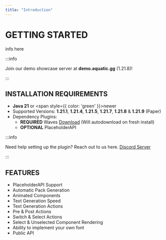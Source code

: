 ```yaml
---
title: "Introduction"
---
```

# GETTING STARTED
info here

:::info

Join our demo showcase server at **demo.aquatic.gg** (1.21.8)!

:::

## INSTALLATION REQUIREMENTS
- **Java 21** or <span style={{ color: 'green' }}>newer</span>
- Supported Versions: **1.21.1**, **1.21.4**, **1.21.5**, **1.21.7**, **1.21.8** & **1.21.9** (Paper)
- Dependency Plugins:
  - <Highlight color="red">**REQUIRED**</Highlight> Waves [Download](https://www.spigotmc.org/resources/waves-core-of-aquatic-plugins.119819/) (Will autodownload on fresh install) 
  - <Highlight color="#213b47">**OPTIONAL**</Highlight> PlaceholderAPI

:::info

Need help setting up the plugin? Reach out to us here. [Discord Server](https://discord.aquatic.gg)

:::

## FEATURES
  - PlaceholderAPI Support
  - Automatic Pack Generation
  - Animated Components
  - Text Generation Speed
  - Text Generation Actions
  - Pre & Post Actions
  - Switch & Select Actions
  - Select & Unselected Component Rendering
  - Ability to implement your own font
  - Public API